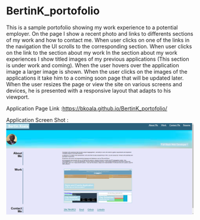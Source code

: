 # BertinK_portofolio
This is a sample portofolio showing my work experience to a potential employer.
On the page I show a recent photo and links to differents sections of my work
and how to contact me.
When user clicks on one of the links in the navigation
the UI scrolls to the corresponding section.
When user clicks on the link to the section about my work
In the section about my work experiences I show
titled images of my previous applications (This section is under work and coming).
When the user hovers over the application image a larger image is shown.
When the user clicks on the images of the applications it take him to a coming soon page
that will be updated later.
When the user resizes the page or view the site on various screens and devices,
he is presented with a responsive layout that adapts to his viewport.

Application Page Link :https://bkoala.github.io/BertinK_portofolio/

Application Screen Shot : ![Screenshot](./images/Porto_screenshot.png)
